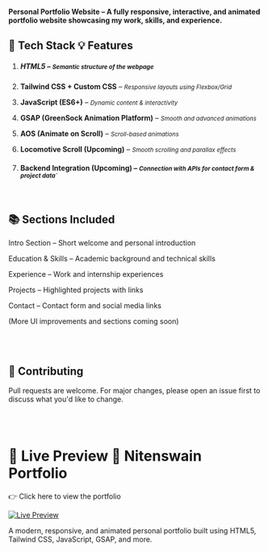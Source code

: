  ****Personal Portfolio Website – A fully responsive, interactive, and animated portfolio website showcasing my work, skills, and experience.****<br/>



## 🚀 Tech Stack  💡 Features
1. ##### **HTML5** –   <small>*Semantic structure of the webpage*</small>
 
2. **Tailwind CSS + Custom CSS** – <small>*Responsive layouts using Flexbox/Grid*</small>
 
3. **JavaScript (ES6+)** – <small>*Dynamic content & interactivity*</small>
 
4. **GSAP (GreenSock Animation Platform)** – <small>*Smooth and advanced animations*</small>

5. **AOS (Animate on Scroll)** – <small>*Scroll-based animations*</small>

6. **Locomotive Scroll (Upcoming)** – <small>*Smooth scrolling and parallax effects*</small>
 
7. #### **Backend Integration (Upcoming)** –  <small>*Connection with APIs for contact form & project data`*</small>


<br/>

## 📚 Sections Included
Intro Section – Short welcome and personal introduction

Education & Skills – Academic background and technical skills

Experience – Work and internship experiences

Projects – Highlighted projects with links

Contact – Contact form and social media links

(More UI improvements and sections coming soon)

<br/>
<br/>

## 🤝 Contributing
Pull requests are welcome. For major changes, please open an issue first to discuss what you'd like to change.

<br/>
<br/>

# 🔗 Live Preview 💼 Nitenswain Portfolio
👉 Click here to view the portfolio


[![Live Preview](https://img.shields.io/badge/Live--Demo-Click%20Here-blue?style=for-the-badge)](https://niten-12.github.io/Nitenswain-portfolio/)

A modern, responsive, and animated personal portfolio built using HTML5, Tailwind CSS, JavaScript, GSAP, and more.


